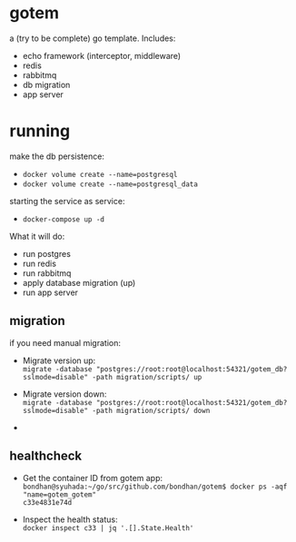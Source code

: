 # gotem
a (try to be complete) go template. Includes:
- echo framework (interceptor, middleware)
- redis 
- rabbitmq
- db migration
- app server

# running

make the db persistence:
- `docker volume create --name=postgresql`
- `docker volume create --name=postgresql_data`

starting the service as service:
- `docker-compose up -d`

What it will do:
 - run postgres
 - run redis
 - run rabbitmq
 - apply database migration (up)
 - run app server

## migration

if you need manual migration:

- Migrate version up: <br>
    `migrate -database "postgres://root:root@localhost:54321/gotem_db?sslmode=disable" -path migration/scripts/ up`

- Migrate version down: <br>
    `migrate -database "postgres://root:root@localhost:54321/gotem_db?sslmode=disable" -path migration/scripts/ down`

- 

## healthcheck

- Get the container ID from gotem app:<br>
`bondhan@syuhada:~/go/src/github.com/bondhan/gotem$ docker ps -aqf "name=gotem_gotem"`<br>
`c33e4831e74d`

- Inspect the health status:<br>
`docker inspect c33 | jq '.[].State.Health'`